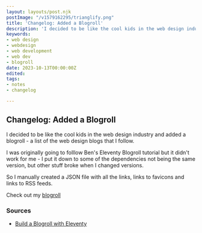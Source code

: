```yaml
---
layout: layouts/post.njk
postImage: "/v1579162295/trianglify.png"
title: 'Changelog: Added a Blogroll'
description: 'I decided to be like the cool kids in the web design industry and added a blogroll - a list of the web design blogs that I follow.'
keywords:
- web design
- webdesign
- web development
- web dev
- blogroll
date: 2023-10-13T00:00:00Z
edited: 
tags:
- notes
- changelog

---
```

## Changelog: Added a Blogroll

I decided to be like the cool kids in the web design industry and added a blogroll - a list of the web design blogs that I follow.

I was originally going to folllow Ben's Eleventy Blogroll tutorial but it didn't work for me - I put it down to some of the dependencies not being the same version, but other stuff broke when I changed versions.

So I manually created a JSON file with all the links, links to favicons and links to RSS feeds.

Check out my [blogroll](/blogroll/ "Blogroll")

### Sources
- [Build a Blogroll with Eleventy](https://benmyers.dev/blog/eleventy-blogroll/ "Build a Blogroll with Eleventy")
